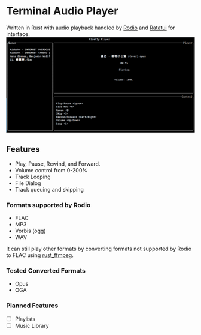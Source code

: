 # Terminal Audio Player
Written in Rust with audio playback handled by [Rodio](https://github.com/RustAudio/rodio) and [Ratatui](https://ratatui.rs/) for interface.
![example_img](example_img/firefly_v0-3-1.png)
## Features
- Play, Pause, Rewind, and Forward.
- Volume control from 0-200%
- Track Looping
- File Dialog
- Track queuing and skipping

### Formats supported by Rodio
- FLAC
- MP3
- Vorbis (ogg)
- WAV

It can still play other formats by converting formats not supported by Rodio to FLAC using [rust_ffmpeg](https://github.com/RustNSparks/ffmpeg-suite-rs).
### Tested Converted Formats
- Opus
- OGA

### Planned Features
- [ ] Playlists
- [ ] Music Library
